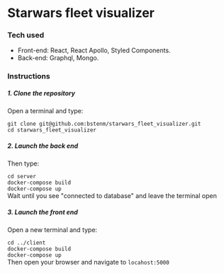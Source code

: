 # Starwars fleet visualizer

### Tech used
  - Front-end: React, React Apollo, Styled Components.
  - Back-end: Graphql, Mongo.
  
### Instructions
  ##### 1. Clone the repository  
  
  Open a terminal and type:  
  
  ```git clone git@github.com:bstenm/starwars_fleet_visualizer.git```  
  ```cd starwars_fleet_visualizer```  
  
  ##### 2. Launch the back end  
  
  Then type:  
  
  ```cd server```  
  ```docker-compose build```  
  ```docker-compose up```  
    Wait until you see "connected to database" and leave the terminal open  
  
  ##### 3. Launch the front end  

  Open a new terminal and type:  
  
  ```cd ../client```  
  ```docker-compose build```  
  ```docker-compose up```  
    Then open your browser and navigate to ```locahost:5000```
  
